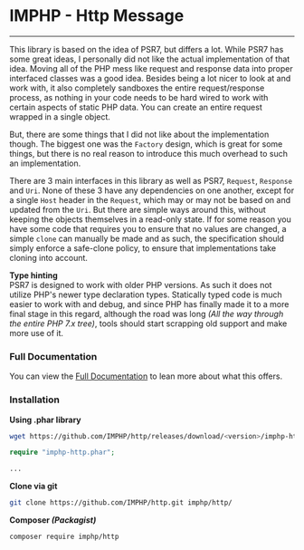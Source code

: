 # IMPHP - Http Message
___

This library is based on the idea of PSR7, but differs a lot. While PSR7 has some great ideas, I personally did not like the actual implementation of that idea. Moving all of the PHP mess like request and response data into proper interfaced classes was a good idea. Besides being a lot nicer to look at and work with, it also completely sandboxes the entire request/response process, as nothing in your code needs to be hard wired to work with certain aspects of static PHP data. You can create an entire request wrapped in a single object.

But, there are some things that I did not like about the implementation though. The biggest one was the `Factory` design, which is great for some things, but there is no real reason to introduce this much overhead to such an implementation.

There are 3 main interfaces in this library as well as PSR7, `Request`, `Response` and `Uri`. None of these 3 have any dependencies on one another, except for a single `Host` header in the `Request`, which may or may not be based on and updated from the `Uri`. But there are simple ways around this, without keeping the objects themselves in a read-only state. If for some reason you have some code that requires you to ensure that no values are changed, a simple `clone` can manually be made and as such, the specification should simply enforce a safe-clone policy, to ensure that implementations take cloning into account.

__Type hinting__  
PSR7 is designed to work with older PHP versions. As such it does not utilize PHP's newer type declaration types. Statically typed code is much easier to work with and debug, and since PHP has finally made it to a more final stage in this regard, although the road was long _(All the way through the entire PHP 7.x tree)_, tools should start scrapping old support and make more use of it. 

### Full Documentation

You can view the [Full Documentation](docs/http-base.md) to lean more about what this offers.

### Installation

__Using .phar library__

```sh
wget https://github.com/IMPHP/http/releases/download/<version>/imphp-http.phar
```

```php
require "imphp-http.phar";

...
```

__Clone via git__

```sh
git clone https://github.com/IMPHP/http.git imphp/http/
```

__Composer _(Packagist)___

```sh
composer require imphp/http
```
